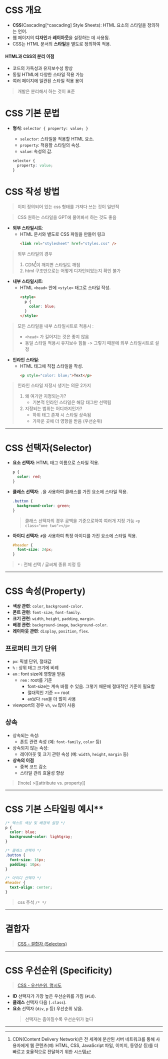 # **CSS 개요**

- **CSS**(Cascading[^cascading] Style Sheets): HTML 요소의 스타일을 정의하는 언어.
- 웹 페이지의 **디자인**과 **레이아웃**을 설정하는 데 사용됨.
- CSS는 HTML 문서의 **스타일**을 별도로 정의하여 적용.

#### HTML과 CSS의 분리 이점

- 코드의 가독성과 유지보수성 향상
- 동일 HTML에 다양한 스타일 적용 가능
- 여러 페이지에 일관된 스타일 적용 용이

> 개발은 분리해서 하는 것이 표준

# CSS 기본 문법

- **형식**: `selector { property: value; }`

  - `selector`: 스타일을 적용할 HTML 요소.
  - `property`: 적용할 스타일의 속성.
  - `value`: 속성의 값.

  ```css
  selector {
    property: value;
  }
  ```

# **CSS 작성 방법**

> 이미 정의되어 있는 css 형태를 가져다 쓰는 것이 일반적

> CSS 원하는 스타일을 GPT에 물어봐서 하는 것도 좋음

- **외부 스타일시트**:
  - HTML 문서와 별도로 CSS 파일을 만들어 링크
    ```html
    <link rel="stylesheet" href="styles.css" />
    ```

> 외부 스타일의 경우
>
> 1. CDN[^CDN]이 깨지면 스타일도 깨짐
> 2. html 구조만으로는 어떻게 디자인되었는지 확인 불가

- **내부 스타일시트**:
  - HTML `<head>` 안에 `<style>` 태그로 스타일 작성.
    ```html
    <style>
      p {
        color: blue;
      }
    </style>
    ```

> 모든 스타일을 내부 스타일시트로 적용시 :
>
> - `<head>` 가 길어지는 것은 좋지 않음
> - 동일 스타일 적용시 유지보수 힘듦
>   -> 그렇기 때문에 외부 스타일시트로 설정

- **인라인 스타일**:
  - HTML 태그에 직접 스타일을 작성.
    ```html
    <p style="color: blue;">Text</p>
    ```

> 인라인 스타일 지정시 생기는 의문 2가지
>
> 1. 왜 여기만 지정되는가?
>    - 기본적 인라인 스타일은 해당 태그만 선택됨
> 2. 지정되는 범위는 어디까지인가?
>    - 하위 태그 존재 시 스타일 상속됨
>    - 가까운 곳에 더 영항을 받음 (우선순위)

---

# **CSS 선택자(Selector)**

- **요소 선택자**: HTML 태그 이름으로 스타일 적용.
  ```css
  p {
    color: red;
  }
  ```
- **클래스 선택자**: `.`을 사용하여 클래스를 가진 요소에 스타일 적용.

  ```css
  .button {
    background-color: green;
  }
  ```

  > 클래스 선택자의 경우 공백을 기준으로하여 여러개 지정 가능
  > `<p class="one two"></p>`

- **아이디 선택자**: `#`을 사용하여 특정 아이디를 가진 요소에 스타일 적용.
  ```css
  #header {
    font-size: 24px;
  }
  ```

> `*` : 전체 선택 / 글씨체 종류 지정 등

---

# **CSS 속성(Property)**

- **색상 관련**: `color`, `background-color`.
- **폰트 관련**: `font-size`, `font-family`.
- **크기 관련**: `width`, `height`, `padding`, `margin`.
- **배경 관련**: `background-image`, `background-color`.
- **레이아웃 관련**: `display`, `position`, `flex`.

## 프로퍼티 크기 단위

- `px`: 픽셀 단위, 절대값
- `%` : 상위 태그 크기에 비례
- `em` : font size에 영향을 받음
  - `rem` : root를 기준
    - font-size는 계속 바뀔 수 있음. 그렇기 때문에 절대적인 기준이 필요함
    - 절대적인 기준 == root
    - `em`보다 `rem`을 더 많이 사용
- viewport의 경우 `vh`, `vw` 많이 사용

## 상속

- 상속되는 속성:
  - 폰트 관련 속성 (예: `font-family`, `color` 등)
- 상속되지 않는 속성:
  - 레이아웃 및 크기 관련 속성 (예: `width`, `height`, `margin` 등)
- **상속의 이점**
  - 중복 코드 감소
  - 스타일 관리 효율성 향상

> [!note] >[[attribute vs. property]]

---

# CSS 기본 스타일링 예시\*\*

```css
/* 텍스트 색상 및 배경색 설정 */
p {
  color: blue;
  background-color: lightgray;
}

/* 클래스 선택자 */
.button {
  font-size: 16px;
  padding: 10px;
}

/* 아이디 선택자 */
#header {
  text-align: center;
}
```

> css 주석 `/* */`

---

# 결합자

> [CSS - 결합자 (Selectors)](<./CSS%20-%20결합자%20(Selectors).md>)

---

# **CSS 우선순위 (Specificity)**

> [CSS - 우선순위, 명시도](./CSS%20-%20우선순위,%20명시도.md)

- **ID** 선택자가 가장 높은 우선순위를 가짐 (`#id`).
- **클래스** 선택자 다음 (`.class`).
- **요소** 선택자 (`div`, `p` 등) 우선순위 낮음.
  > 선택자는 좁아질수록 우선순위가 높다

---

[^CDN]: CDN(Content Delivery Network)은 전 세계에 분산된 서버 네트워크를 통해 사용자에게 웹 콘텐츠(예: HTML, CSS, JavaScript 파일, 이미지, 동영상 등)를 더 빠르고 효율적으로 전달하기 위한 시스템
